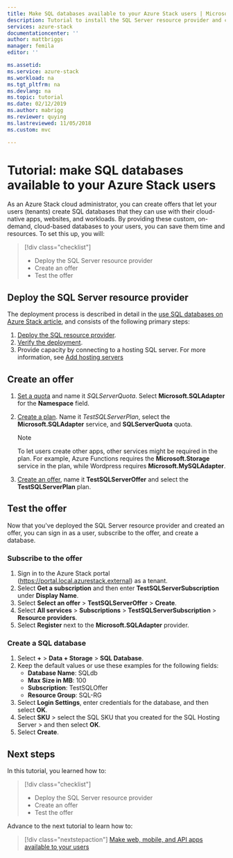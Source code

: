 ```yaml
---
title: Make SQL databases available to your Azure Stack users | Microsoft Docs
description: Tutorial to install the SQL Server resource provider and create offers that let Azure Stack users create SQL databases.
services: azure-stack
documentationcenter: ''
author: mattbriggs
manager: femila
editor: ''

ms.assetid:
ms.service: azure-stack
ms.workload: na
ms.tgt_pltfrm: na
ms.devlang: na
ms.topic: tutorial
ms.date: 02/12/2019
ms.author: mabrigg
ms.reviewer: quying
ms.lastreviewed: 11/05/2018
ms.custom: mvc

---
```

# Tutorial: make SQL databases available to your Azure Stack users

As an Azure Stack cloud administrator, you can create offers that let your users (tenants) create SQL databases that they can use with their cloud-native apps, websites, and workloads. By providing these custom, on-demand, cloud-based databases to your users, you can save them time and resources. To set this up, you will:

> [!div class="checklist"]
> * Deploy the SQL Server resource provider
> * Create an offer
> * Test the offer

## Deploy the SQL Server resource provider

The deployment process is described in detail in the [use SQL databases on Azure Stack article](azure-stack-sql-resource-provider-deploy.md), and consists of the following primary steps:

1. [Deploy the SQL resource provider](azure-stack-sql-resource-provider-deploy.md).
2. [Verify the deployment](azure-stack-sql-resource-provider-deploy.md#verify-the-deployment-using-the-azure-stack-portal).
3. Provide capacity by connecting to a hosting SQL server. For more information, see [Add hosting servers](azure-stack-sql-resource-provider-hosting-servers.md)

## Create an offer

1.	[Set a quota](azure-stack-plan-offer-quota-overview.md ) and name it *SQLServerQuota*. Select **Microsoft.SQLAdapter** for the **Namespace** field.
2.	[Create a plan](azure-stack-create-plan.md). Name it *TestSQLServerPlan*, select the **Microsoft.SQLAdapter** service, and **SQLServerQuota** quota.

    > [!NOTE]
    > To let users create other apps, other services might be required in the plan. For example, Azure Functions requires the **Microsoft.Storage** service in the plan, while Wordpress requires **Microsoft.MySQLAdapter**.

3.	[Create an offer](azure-stack-create-offer.md), name it **TestSQLServerOffer** and select the **TestSQLServerPlan** plan.

## Test the offer

Now that you've deployed the SQL Server resource provider and created an offer, you can sign in as a user, subscribe to the offer, and create a database.

### Subscribe to the offer

1. Sign in to the Azure Stack portal (https://portal.local.azurestack.external) as a tenant.
2. Select **Get a subscription** and then enter  **TestSQLServerSubscription** under **Display Name**.
3. Select **Select an offer** > **TestSQLServerOffer** > **Create**.
4. Select **All services** > **Subscriptions** > **TestSQLServerSubscription** > **Resource providers**.
5. Select **Register** next to the **Microsoft.SQLAdapter** provider.

### Create a SQL database

1. Select **+** > **Data + Storage** > **SQL Database**.
2. Keep the default values or use these examples for the following fields:
    - **Database Name**: SQLdb
    - **Max Size in MB**: 100
    - **Subscription**: TestSQLOffer
    - **Resource Group**: SQL-RG
3. Select **Login Settings**, enter credentials for the database, and then select **OK**.
4. Select **SKU** > select the SQL SKU that you created for the SQL Hosting Server > and then select **OK**.
5. Select **Create**.

## Next steps

In this tutorial, you learned how to:

> [!div class="checklist"]
> * Deploy the SQL Server resource provider
> * Create an offer
> * Test the offer

Advance to the next tutorial to learn how to:

> [!div class="nextstepaction"]
> [Make web, mobile, and API apps available to your users]( azure-stack-tutorial-app-service.md)